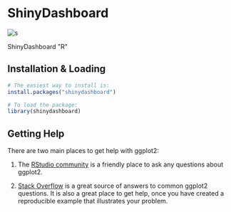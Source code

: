 # ShinyDashboard
![s](https://user-images.githubusercontent.com/11170171/40730193-b44a444e-63f3-11e8-9f52-828993791667.jpeg)


ShinyDashboard "R"

## Installation & Loading
``` r
# The easiest way to install is:
install.packages("shinydashboard")

# To load the package:
library(shinydashboard)
```


## Getting Help
There are two main places to get help with ggplot2:

1.  The [RStudio community](https://community.rstudio.com/) is a
    friendly place to ask any questions about ggplot2.

2.  [Stack
    Overflow](http://stackoverflow.com/questions/tagged/ggplot2?sort=frequent&pageSize=50)
    is a great source of answers to common ggplot2 questions. It is also
    a great place to get help, once you have created a reproducible
    example that illustrates your problem.
